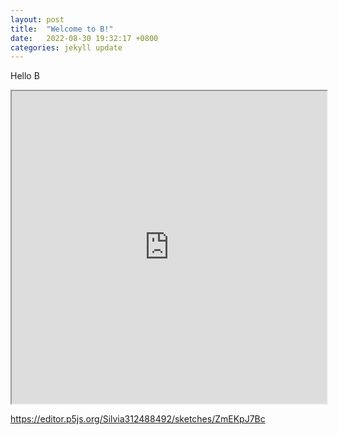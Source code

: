 ```yaml
---
layout: post
title:  "Welcome to B!"
date:   2022-08-30 19:32:17 +0800
categories: jekyll update
---
```

Hello B

<iframe src="https://editor.p5js.org/Silvia312488492/full/ZmEKpJ7Bc" width="100%" height="500"></iframe>

<https://editor.p5js.org/Silvia312488492/sketches/ZmEKpJ7Bc>

[jekyll-docs]: https://jekyllrb.com/docs/home
[jekyll-gh]:   https://github.com/jekyll/jekyll
[jekyll-talk]: https://talk.jekyllrb.com/
